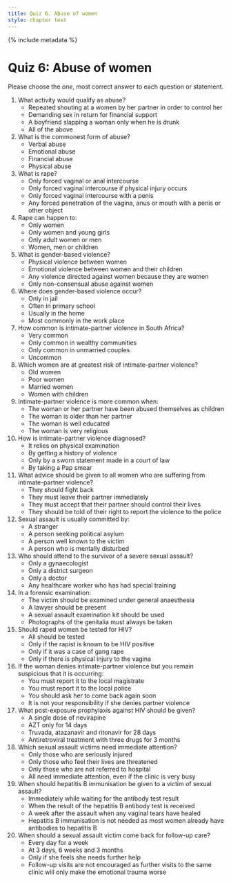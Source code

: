 ```yaml
---
title: Quiz 6. Abuse of women
style: chapter test
---
```


{% include metadata %}

# Quiz 6: Abuse of women

Please choose the *one*, most correct answer to each question or statement.

1.	What activity would qualify as abuse?
	-	Repeated shouting at a women by her partner in order to control her
	-	Demanding sex in return for financial support
	-	A boyfriend slapping a woman only when he is drunk
	+	All of the above
2.	What is the commonest form of abuse?
	+	Verbal abuse
	-	Emotional abuse
	-	Financial abuse
	-	Physical abuse
3.	What is rape?
	-	Only forced vaginal or anal intercourse
	-	Only forced vaginal intercourse if physical injury occurs
	-	Only forced vaginal intercourse with a penis
	+	Any forced penetration of the vagina, anus or mouth with a penis or other object
4.	Rape can happen to:
	-	Only women
	-	Only women and young girls
	-	Only adult women or men
	+	Women, men or children
5.	What is gender-based violence?
	-	Physical violence between women
	-	Emotional violence between women and their children
	+	Any violence directed against women because they are women
	-	Only non-consensual abuse against women
6.	Where does gender-based violence occur?
	-	Only in jail
	-	Often in primary school
	+	Usually in the home
	-	Most commonly in the work place
7.	How common is intimate-partner violence in South Africa?
	+	Very common
	-	Only common in wealthy communities
	-	Only common in unmarried couples
	-	Uncommon
8.	Which women are at greatest risk of intimate-partner violence?
	-	Old women
	+	Poor women
	-	Married women
	-	Women with children
9.	Intimate-partner violence is more common when:
	+	The woman or her partner have been abused themselves as children
	-	The woman is older than her partner
	-	The woman is well educated
	-	The woman is very religious
10.	How is intimate-partner violence diagnosed?
	-	It relies on physical examination
	+	By getting a history of violence
	-	Only by a sworn statement made in a court of law
	-	By taking a Pap smear
11.	What advice should be given to all women who are suffering from intimate-partner violence?
	-	They should fight back
	-	They must leave their partner immediately
	-	They must accept that their partner should control their lives
	+	They should be told of their right to report the violence to the police
12.	Sexual assault is usually committed by:
	-	A stranger
	-	A person seeking political asylum
	+	A person well known to the victim
	-	A person who is mentally disturbed
13.	Who should attend to the survivor of a severe sexual assault?
	-	Only a gynaecologist
	-	Only a district surgeon
	-	Only a doctor
	+	Any healthcare worker who has had special training
14.	In a forensic examination:
	-	The victim should be examined under general anaesthesia
	-	A lawyer should be present
	+	A sexual assault examination kit should be used
	-	Photographs of the genitalia must always be taken
15.	Should raped women be tested for HIV?
	+	All should be tested
	-	Only if the rapist is known to be HIV positive
	-	Only if it was a case of gang rape
	-	Only if there is physical injury to the vagina
16.	If the woman denies intimate-partner violence but you remain suspicious that it is occurring:
	-	You must report it to the local magistrate
	-	You must report it to the local police
	+	You should ask her to come back again soon
	-	It is not your responsibility if she denies partner violence
17.	What post-exposure prophylaxis against HIV should be given?
	-	A single dose of nevirapine
	-	AZT only for 14 days
	+	Truvada, atazanavir and ritonavir for 28 days
	-	Antiretroviral treatment with three drugs for 3 months
18.	Which sexual assault victims need immediate attention?
	-	Only those who are seriously injured
	-	Only those who feel their lives are threatened
	-	Only those who are not referred to hospital
	+	All need immediate attention, even if the clinic is very busy
19.	When should hepatitis B immunisation be given to a victim of sexual assault?
	+	Immediately while waiting for the antibody test result
	-	When the result of the hepatitis B antibody test is received
	-	A week after the assault when any vaginal tears have healed
	-	Hepatitis B immunisation is not needed as most women already have antibodies to hepatitis B
20.	When should a sexual assault victim come back for follow-up care?
	-	Every day for a week
	+	At 3 days, 6 weeks and 3 months
	-	Only if she feels she needs further help
	-	Follow-up visits are not encouraged as further visits to the same clinic will only make the emotional trauma worse